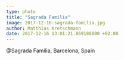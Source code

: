 ```yaml
---
type: photo
title: "Sagrada Família"
image: 2017-12-16-sagrada-familia.jpg
author: Matthias Kretschmann
date: 2017-12-16 13:01:21.869188000 +02:00
---
```


@Sagrada Família, Barcelona, Spain
